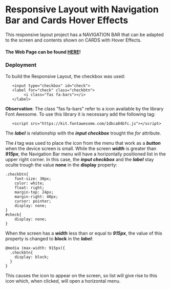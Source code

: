 # Responsive Layout with Navigation Bar and Cards Hover Effects

This responsive layout project has a NAVIGATION BAR that can be adapted to the screen and contents shown on CARDS with 
Hover Effects.

#### The Web Page can be found [HERE](https://willygoncalves2000.github.io/responsive-layout-with-navbar-and-cards/)!



### Deployment
To build the Responsive Layout, the checkbox was used:
```
   <input type="checkbox" id="check">
   <label for="check" class="checkbtn">
        <i class="fas fa-bars"></i>
   </label>
```
**Observation**: The class "fas fa-bars" refer to a icon available by the library Font Awesome. To use this library it is necessary
add the following tag: 
```
   <script src="https://kit.fontawesome.com/1dbca84bfc.js"></script>
```
The **_label_** is relationship with the **_input checkbox_** trought the *for* attribute.

The **_i_** tag was used to place the icon from the menu that work as a **_button_** when the device screen is small. While the screen **_width_**
is greater than **_915px_**, the Navigation Bar menu will have a horizontally positioned list in the upper right corner.
In this case, the **_input checkbox_** and the **_label_** stay oculte trough the value **none** in the **display** property:
```
.checkbtn{
    font-size: 30px;
    color: white;
    float: right;
    margin-top: 24px;
    margin-right: 40px;
    cursor: pointer;
    display: none;
}
#check{
    display: none;
}
```
When the screen has a **_width_** less than or equal to **_915px_**, the value of this property is changed to **block** in the **_label_**:
```
@media (max-width: 915px){
  .checkbtn{
    display: block;
  }
}
```
This causes the icon to appear on the screen, so list will give rise to this icon which, when clicked, 
will open a horizontal menu. 




